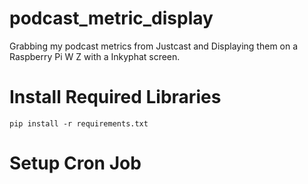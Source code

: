 # podcast_metric_display
Grabbing my podcast metrics from Justcast and Displaying them on a Raspberry Pi W Z with a Inkyphat screen.

# Install Required Libraries
```pip install -r requirements.txt```

# Setup Cron Job
